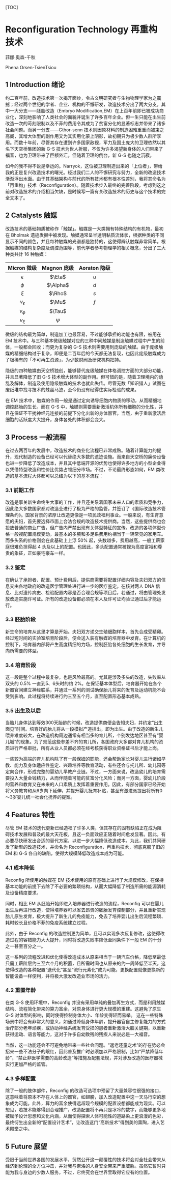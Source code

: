 [TOC]

# Reconfiguration Technology 再重构技术 #

菲娜·奥森-千秋

Phena Orsen-TsienTsiou

## 1 Introduction 绪论

约二百年前，改造技术第一次揭开面纱，令古文明研究者与生物物理学家为之震撼；经过两个世纪的学者、企业、机构的不懈研发，改造技术分出了两大分支，其中一大分支——胚胎改造（Embryo Modification,EM）在上百年前即已被成功商业化，深刻地影响了人类社会的面貌并诞生了许多百年企业。但一生只能在出生前改造一次的苛刻限制以及不菲的费用令其成为了贫富分化的显著标志并带来了诸多社会问题。而另一分支——Gthor-senn 技术则因原材料的制造困难重重而被束之高阁，其增大体型的副作用又为其实用化蒙上阴影，故初期只为极少数人群所享用。而数十年前，尽管其存在遭到许多国家敌视，军力及国土庞大的卫理依然以其名下天空桥集团的新 G-S 技术为世人折服，不仅为许多渴望新身体的人们带来了福音，也为卫理带来了巨额外汇。但随着卫理的倒台，新 G-S 也随之沉寂。

如今的我不得不说是幸运的。Narryok，这位被卫理制造出来的「上位者」，带给我的正是复兴改造技术的曙光。经过我们二人的不懈研究与努力，全新的改造技术渐渐浮出水面。由于其基础架构与前代的所有技术都有根本性差别，我将其命名为「再重构」技术（Reconfiguration）。随着技术步入最终的完善阶段，考虑到这之前对改造技术的介绍相当欠缺，是时候写一篇有关改造技术的历史与这个技术的完全文本了。

## 2 Catalysts 触媒

改造技术的基础物质被称作「触媒」。触媒是一大类拥有特殊结构的有机物，最初在 Bholmak 遗迹发掘中被发现。触媒通常呈半透明黏质流体状，根据种类的不同显示不同的颜色，并且每种触媒的光谱都是独特的，这使得辨认触媒非常简单。根据触媒的结构复杂度及调控范围等，前代学者参考物理学的相关概念，分出了三大种类共计 16 种触媒：

|  Micron 微级   | Magnon 庞级 | Aoraton 隐级 |
| :------------: | :---------: | :----------: |
|   $\epsilon$   |   $\Eta$    |     $u$      |
|     $\phi$     |  $\Alpha$   |     $d$      |
|     $\xi$      |   $\Rho$    |     $s$      |
| $\nu_\epsilon$ |    $\Mu$    |     $f$      |
|   $\nu_\phi$   |   $\Tau$    |              |
|   $\nu_\xi$    |   $\Psi$    |              |

微级的结构最为简单，制造加工也最容易，不过能够承担的功能也有限，被用在 EM 技术中。与三种基本微级触媒对应的三种中间触媒是制造触媒过程中产生的前体，一般都会回收；而更为复杂的 G-S 技术则需要用到庞级的触媒。由于庞级触媒的精细结构过于复杂，即便是二百年后的今天都无法复现，也因此庞级触媒成为了极稀有的「不可再生资源」，为少数财阀及研究机构把持。

隐级的四种触媒由天空桥独创，能够替代庞级触媒在体格调控方面的大部分功能，并且显著降低了旧 G-S 技术增大体型的副作用。但可惜的是，随着卫理境内的动乱及解体，制造及使用隐级触媒的技术也就此失传。尽管无数「知识猎人」试图在废纸堆中找寻技术的蛛丝马迹，至今仍没有经得住实际检验的成果。

在 EM 技术中，触媒的作用一般是通过定向诱导细胞内物质的移动，从而精细地调控胚胎的生长。而在 G-S 中，触媒则需要重新激活机体所有细胞的分化性，并且在保证不干扰神经元连接的前提下分化出新的身体器官。当然，由于重新激活后细胞的活跃度大大提升，身体各处的体积都会变大。

## 3 Process 一般流程

在过去两百年的发展中，改造技术的商业化流程已非常成熟。随着计算能力的提升，现代制造的设备已经可以代替绝大多数的遗迹设施。而来自天空桥的廉价设备也进一步降低了改造成本，并且其中低端开源的优势也使得许多地方的小型企业得以凭借特型改造和性价比优势占领细分市场。不过，不论最终形态如何，EM 类改造的基本流程大体都可以总结为以下的基本流程：

### 3.1 前期工作

改造是事关新生命终生大事的工作，并且还关系着国家未来人口的素质和竞争力，因此绝大多数国家都对改造业进行了极为严格的监管，并签订了《国际改造技术管理条约》。国家背景的浓厚让改造更像是一项民政福利事业。一般来说，有生育意愿的夫妇，首先要选择市面上合法合规的改造技术提供商。当然，这些提供商也会投放普通的商业广告，但广告内严禁出现有关体型特征的宣传。改造的各项体型价格一般视配置规模变动，最基本的多腕和多足系费用约相当于一辆常见的家用车。而多头系的价格则会在此基础上上浮 50% 起，头数越多，费用越高，一般工薪家庭很难负担得起 4 头及以上的配置。也因此，多头配置通常被视为高度富裕和尊贵的象征，正如豪宅豪车一样。

### 3.2 鉴定

在确认了承担者、配置、预计费用后，提供商需要将配置详细内容及夫妇双方的信息交由各地政府的改造医学管理处进行进一步的医疗鉴定。在核对两人 DNA 信息、比对遗传病史、检验配置内容是否合理合规等项目后，若通过，将由管理处发放改造实施许可证。所有的改造设备都必须在本人及许可证均验证通过后才能运行。

### 3.3 胚胎阶段

新生命的培育从这里才算是开始。夫妇双方递交生殖细胞样本，首先合成受精卵。经过短时间的实验室培育阶段后，便会送入装有触媒的培育器中发育。在计算机的控制下，培育器内部将产生高度精细的力场，控制胚胎各处细胞的生长发育，并导向所需要的体型。

### 3.4 培育阶段

这一段是整个过程中最复杂，也是风险最高的。尤其是涉及多头的改造，失败率从双头的 0.5% 一直到5、6头时的约 2%。在保证基本体型后，培育器开始在各个新器官间建立神经联系，并通过一系列的测试确保胎儿将来的发育及运动机能不会受到影响。此过程将持续进行约三至五个月，直至配置形态基本成熟。

### 3.5 出生及以后

当胎儿身体达到等效300天胎龄的时候，改造提供商便会告知夫妇，并约定“出生面见”时间。培育好的胎儿将从一段模拟产道排出，即为出生。由于改造的新生儿喂养难度较大，在改造机构周边通常有相当多的育儿所，个别发达地区甚至有“婴儿城”的现象。为了规范这些参差不齐的育儿所，各国政府大多都对育儿机构的资质进行严格审批，所有从业人员都必须在经考核获得职业资格证书后才能上岗。

一些较为高端的育儿机构除了有一般保姆的职能，还会帮助家长对婴儿进行诸如早教、能力及身体适应性鉴定、兴趣培养等教育活动，有些还会与托儿所、幼儿园等定向合作，形成完整的婴幼儿早教产业链。不过，一方面来说，改造幼儿的培育需要投入大量金钱精力，从而伴随着可能的贫富分化风险；而另一方面，婴幼儿阶段的营养和教育又在未来的人口素质上发挥着重要作用。因此，有部分国家已经开始将义务教育和从6岁向下延伸，并提升婴儿抚育补贴，甚至有激进派提出将所有0～3岁婴儿统一社会化抚养的提案。

## 4 Features 特性

尽管 EM 技术的迭代更新已经造福了许多人类，但其存在的固有缺陷正在成为阻碍技术发展和普及的最大天花板，且这一负面效应正随着时间愈发显著。因此，有必要尽快研发出合适的替代方案，以进一步大幅降低改造成本。为此，我们共同研发了新型的改造技术，并命名为 Reconfiguration，再重构技术，彻底克服了旧的 EM 和 G-S 各自的缺陷，使得大规模降低改造成本成为可能。

### 4.1 成本降低

Reconfig 所使用的触媒在 EM 技术使用的原有基础上进行了大规模修改，在保持基本功能的前提下去除了不必要的繁琐结构，从而大幅降低了制造所需的能源消耗及设备精度要求。

同时，相比 EM 从胚胎开始即进入培养器进行改造的流程，Reconfig 可以在婴儿出生后再进行改造，使得培养器可以省去昂贵的胚胎发育控制部分，并且重新实现胎儿原生发育，极大提升了新生儿的免疫能力，免去了培养婴儿出生后流程繁琐、耗时较长且价格不菲的免疫系统建立过程。

此外，由于 Reconfig 的改造控制更为简单，且可以实现多次反复修改，这使得改造过程的容错能力大大提升，同时将改造失败率降低至同条件下一般 EM 的十分之一甚至百分之一。

这一系列的流程改进和优化使得改造成本从原来相当于一辆汽车价格，降低至最低只需工薪阶层约三至六个月的积蓄，且所需时间也从原来的约一周降低至半天。这使得改造的各种配置“迭代化”甚至“流行元素化”成为可能，更换配置就像更换新的智能设备一样便利，并将极大激发改造业市场的活力。

### 4.2 重置年龄

在类 G-S 使用环境中，Reconfig 并没有采用单纯的叠加再生方式，而是利用触媒结构、流程简化带来的算力富余，对原身体进行更大规模的重建。这避免了原生 G-S 对体型的影响，同时使得控制身体大小、年龄变得轻而易举。 这在一些特殊场景中将会有非常大的意义，如通过降低身体年龄，提升器官自主修复能力的方式治疗部分老年顽疾，或协助神经系统发育受损的患者重新激活大脑关键期，以重新获得运动、语言等能力，这对于许多自幼致残的残疾人来说必是一大福音。

当然，这一功能还会不可避免地带来一些社会问题。“返老还童之术”的存在势必会招来一些不法分子的眼红，因此普及推广时必须加以严格限制，比如“严禁降低年龄”，“禁止非医学需要的高龄改造”等措施及配套法规，并对涉及改造的医疗器械实行更加严格的监管。

### 4.3 多样配置

除了一般的肢体部件，Reconfig 的改造可选项中预留了大量兼容性很强的接口，这意味着将原本不存在人体上的器官，如翅膀，加入改造配置中这一天马行空的想象成为可能。此外，算力的富余使得远超现今规模的配置设想都能成为现实。可以想见，若技术能够得到合理推广，改造配置将不再只是冰冷的数字，而能够更多地被赋予设计思想和文化内涵，从而使得探索人体可能性的道路染上更浪漫的色彩，最终衍生出全新的“配置设计艺术”，让改造这门“高新技术”得到美的熏陶，进入艺术殿堂之中。

## 5 Future 展望

受限于当前世界各国的发展水平，贸然公开这一颠覆性的技术将会对全社会带来从经济到伦理的全方位冲击，并对我与奈洛的人身安全带来严重威胁。虽然它暂时只能为我与身边的少数人服务，不过，它终究会在世界里取得它应有的位置。